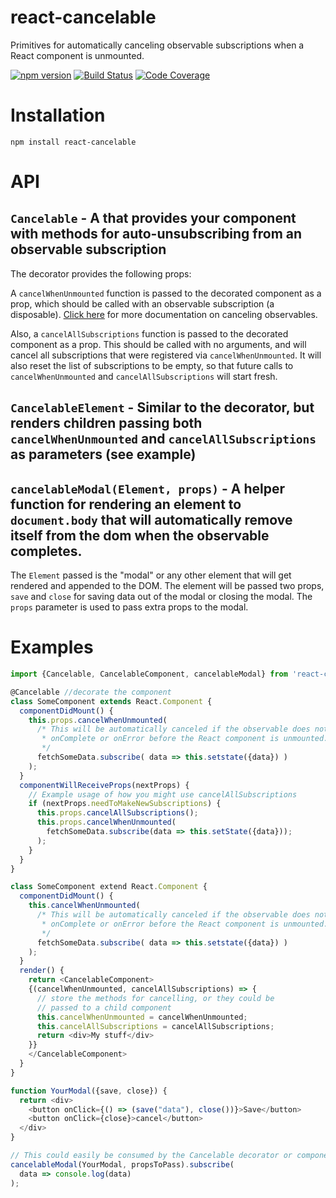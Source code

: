 # react-cancelable
Primitives for automatically canceling observable subscriptions when a React
component is unmounted.

[![npm version](https://img.shields.io/npm/v/react-disposable-decorator.svg?style=flat-square)](https://www.npmjs.org/package/react-disposable-decorator)
[![Build Status](https://img.shields.io/travis/CanopyTax/react-disposable-decorator.svg?style=flat-square)](https://travis-ci.org/CanopyTax/react-disposable-decorator)
[![Code Coverage](https://img.shields.io/codecov/c/github/CanopyTax/react-disposable-decorator.svg?style=flat-square)](https://codecov.io/github/CanopyTax/react-disposable-decorator)

# Installation
`npm install react-cancelable`


# API
## `Cancelable` - A that provides your component with methods for auto-unsubscribing from an observable subscription
The decorator provides the following props:

A `cancelWhenUnmounted` function is passed to the decorated component as a prop,
which should be called with an observable subscription (a disposable). [Click here](https://github.com/Reactive-Extensions/RxJS/issues/817#issuecomment-122729155)
for more documentation on canceling observables.

Also, a `cancelAllSubscriptions` function is passed to the decorated component as a prop. This should be called with
no arguments, and will cancel all subscriptions that were registered via `cancelWhenUnmounted`. It will also reset the list of
subscriptions to be empty, so that future calls to `cancelWhenUnmounted` and `cancelAllSubscriptions` will start fresh.

## `CancelableElement` - Similar to the decorator, but renders children passing both `cancelWhenUnmounted` and `cancelAllSubscriptions` as parameters (see example)

## `cancelableModal(Element, props)` - A helper function for rendering an element to `document.body` that will automatically remove itself from the dom when the observable completes.
The `Element` passed is the "modal" or any other element that will get rendered and appended to the DOM. The element will be passed two props, `save` and `close` for saving data out of the modal or closing the modal.
The `props` parameter is used to pass extra props to the modal.

# Examples
```js
import {Cancelable, CancelableComponent, cancelableModal} from 'react-cancelable';

@Cancelable //decorate the component
class SomeComponent extends React.Component {
  componentDidMount() {
    this.props.cancelWhenUnmounted(
      /* This will be automatically canceled if the observable does not
       * onComplete or onError before the React component is unmounted.
       */
      fetchSomeData.subscribe( data => this.setstate({data}) )
    );
  }
  componentWillReceiveProps(nextProps) {
    // Example usage of how you might use cancelAllSubscriptions
    if (nextProps.needToMakeNewSubscriptions) {
      this.props.cancelAllSubscriptions();
      this.props.cancelWhenUnmounted(
        fetchSomeData.subscribe(data => this.setState({data}));
      );
    }
  }
}

class SomeComponent extend React.Component {
  componentDidMount() {
    this.cancelWhenUnmounted(
      /* This will be automatically canceled if the observable does not
       * onComplete or onError before the React component is unmounted.
       */
      fetchSomeData.subscribe( data => this.setstate({data}) )
    );
  }
  render() {
    return <CancelableComponent>
    {(cancelWhenUnmounted, cancelAllSubscriptions) => {
      // store the methods for cancelling, or they could be
      // passed to a child component
      this.cancelWhenUnmounted = cancelWhenUnmounted;
      this.cancelAllSubscriptions = cancelAllSubscriptions;
      return <div>My stuff</div>
    }}
    </CancelableComponent>
  }
}

function YourModal({save, close}) {
  return <div>
    <button onClick={() => (save("data"), close())}>Save</button>
    <button onClick={close}>cancel</button>
  </div>
}

// This could easily be consumed by the Cancelable decorator or component
cancelableModal(YourModal, propsToPass).subscribe(
  data => console.log(data)
);
```
